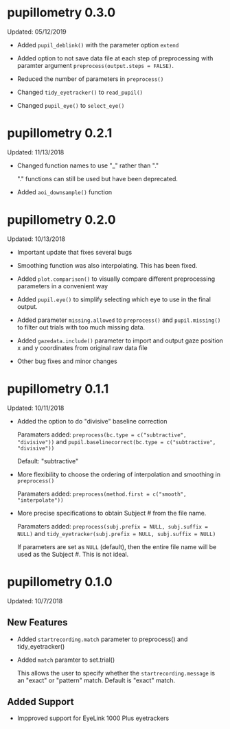 # pupillometry 0.3.0

Updated: 05/12/2019

* Added `pupil_deblink()` with the parameter option `extend`

* Added option to not save data file at each step of preprocessing with paramter argument `preprocess(output.steps = FALSE)`.

* Reduced the number of parameters in `preprocess()`

* Changed `tidy_eyetracker()` to `read_pupil()`

* Changed `pupil_eye()` to `select_eye()`

# pupillometry 0.2.1

Updated: 11/13/2018

* Changed function names to use "_" rather than "."

  "." functions can still be used but have been deprecated.
  
* Added `aoi_downsample()` function

# pupillometry 0.2.0

Updated: 10/13/2018

* Important update that fixes several bugs

* Smoothing function was also interpolating. This has been fixed. 

* Added `plot.comparison()` to visually compare different preprocessing parameters in a convenient way

* Added `pupil.eye()` to simplify selecting which eye to use in the final output.

* Added parameter `missing.allowed` to `preprocess()` and `pupil.missing()` to filter out trials with too much missing data.

* Added `gazedata.include()` parameter to import and output gaze position x and y coordinates from original raw data file

* Other bug fixes and minor changes

# pupillometry 0.1.1

Updated: 10/11/2018

* Added the option to do "divisive" baseline correction

    Paramaters added: `preprocess(bc.type = c("subtractive", "divisive"))` and `pupil.baselinecorrect(bc.type = c("subtractive", "divisive"))`
    
    Default: "subtractive"

* More flexibility to choose the ordering of interpolation and smoothing in `preprocess()`

    Paramaters added: `preprocess(method.first = c("smooth", "interpolate"))`
    
* More precise specifications to obtain Subject # from the file name.

    Paramaters added: `preprocess(subj.prefix = NULL, subj.suffix = NULL)` and `tidy_eyetracker(subj.prefix = NULL, subj.suffix = NULL)`
    
    If parameters are set as `NULL` (default), then the entire file name will be used as the Subject #. This is not ideal.


# pupillometry 0.1.0

Updated: 10/7/2018

## New Features

* Added `startrecording.match` parameter to preprocess() and tidy_eyetracker()
* Added `match` paramter to set.trial()

    This allows the user to specify whether the `startrecording.message` is an "exact" or "pattern" match. Default is "exact" match.
    
## Added Support

* Impproved support for EyeLink 1000 Plus eyetrackers
